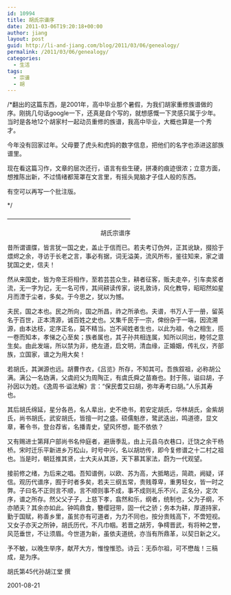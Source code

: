 ```yaml
---
id: 10994
title: 胡氏宗谱序
date: 2011-03-06T19:20:18+00:00
author: jiang
layout: post
guid: http://li-and-jiang.com/blog/2011/03/06/genealogy/
permalink: /2011/03/06/genealogy/
categories:
  - 生活
tags:
  - 宗谱
  - 胡
---
```

/*翻出的这篇东西，是2001年，高中毕业那个暑假，为我们胡家重修族谱做的序。刚挑几句话google一下，还真是自个写的，就想感慨一下灵感只属于少年。当时是各地12个胡家村一起动员重修的族谱，我高中毕业，大概也算是一个秀才。

今年没有回家过年。父母要了虎头和虎妈的数字信息，把他们的名字也添进这部族谱里。

现在看这篇习作，文章的层次还行，语言有些生硬，拼凑的痕迹很浓；立意方面，想推陈出新，不过情绪都笼罩在文言里，有摇头晃脑才子佳人般的东西。

有空可以再写一个批注版。

*/

&#8212;&#8212;&#8212;&#8212;&#8212;&#8212;&#8212;&#8212;&#8212;&#8212;&#8212;&#8212;&#8212;&#8212;&#8212;&#8212;&#8212;&#8212;&#8212;&#8212;&#8211;

<p style="text-align: center;">
  胡氏宗谱序
</p>

昔所谓谱牒，皆言犹一国之史，盖止于信而已。若夫考订伪舛，正其讹缺，掇拾于煨烬之余，寻访于长老之言，事必有据，词无溢美，流风所布，鉴往知来，家之谱犹国之史，信夫！

然从来国史，皆为帝王将相作，至若芸芸众生，耕者征客，贩夫走卒，引车卖浆者流，无一字为记，无一名可传，其间耕读传家，说礼敦诗，风化教导，昭昭然如星月而湮于尘者，多矣。于今思之，犹以为憾。

夫民，国之本也。民之所向，国之所昌，祚之所承也。夫谱，书万人于一册，留英名于百世，正本清源，诚百姓之史也。又集千民于一宗，俾纷杂于一端，因流溯源，由本达枝，定序正名，莫不精当。岂不闻姓者生也，以此为祖，令之相生，揽一卷而知本，孝悌之心至矣；族者属也，其子孙共相连属，知所以同出，睦邻之意生矣。由此发端，所以禁为非，绝左道，启文明，清血缘，正婚姻，传礼仪，齐部族，立国家，谱之为用大矣！

若胡氏，其渊源也远。胡曹作衣，《吕览》所存，不知其可。吾族叙祖，必称胡公满。满公一名妫满，父虞阏父为周陶正，有虞氏舜之苗裔也。封于陈，谥曰胡，子孙因以为姓。《逸周书·谥法解》言：“保民耆艾曰胡，弥年寿考曰胡。”人乐其寿也。

其后胡氏绵延，星分各邑，名人辈出，史不绝书，若安定胡氏，华林胡氏，金紫胡氏，尚书胡氏，武安胡氏，皆擅一时之盛。硕儒魁彦，鹭武迭出，鸣道德，显文章，著令书，登台荐省，名播青史，望风怀想，能不依依？

又有赐进士第拜户部尚书名仲庭者，避唐季乱，由上元县乌衣巷口，迁饶之余干杨桥。宋时迁乐平新进乡万松山，时号中兴，名以胡坊传，即今复修谱之十二村之祖也。当是时，朝廷推其贤，士大夫从其游，天下慕其家法，蔚为一代观望。

接前修之绪，为后来之唱。吾知谱例，以欧、苏为高，大抵略远，简疏，阙疑，详信。观历代谱序，囿于时者多矣，若夫三纲五常，贵贱尊卑，重男轻女，皆一时之弊。子曰名不正则言不顺，言不顺则事不成，事不成则礼乐不兴，正名分，定次序，谱之所存。然父父子子，上慈下孝，翕然和乐，纲者，统制也，父为子纲，不亦陋夫？其余亦如此。钟鸣鼎食，簪缨冠带，固一代之骄；务本为耕，厚道持家，勤于国赋，称善乡里，虽贫亦有可道者，为力不同也，按分贵贱高下，不啻短视。又女子亦天之所钟，胡氏历代，不凡巾帼。若晋之胡芳，争樗晋武，有将种之誉，风范垂世，不让须眉。今世道为新，虽依夫道统，亦当有所鼎革，以契日新之义。

予不敏，以晚生举序，献芹大方，惟惶惟恐。诗云：无忝尔祖，可不懋哉！三稿成，是为序。

胡氏第45代孙胡江堂 撰

2001-08-21